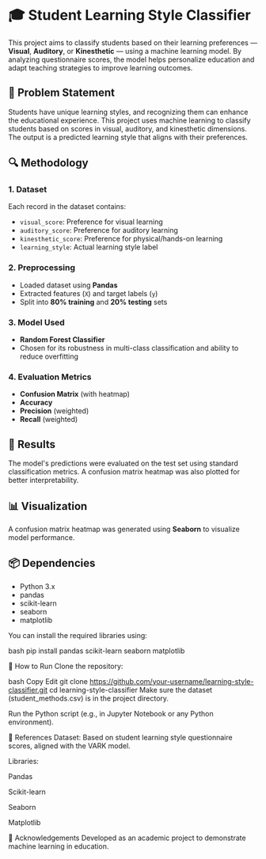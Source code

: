 # 🎓 Student Learning Style Classifier

This project aims to classify students based on their learning preferences — **Visual**, **Auditory**, or **Kinesthetic** — using a machine learning model. By analyzing questionnaire scores, the model helps personalize education and adapt teaching strategies to improve learning outcomes.

## 🧠 Problem Statement

Students have unique learning styles, and recognizing them can enhance the educational experience. This project uses machine learning to classify students based on scores in visual, auditory, and kinesthetic dimensions. The output is a predicted learning style that aligns with their preferences.

## 🔍 Methodology

### 1. Dataset

Each record in the dataset contains:

- `visual_score`: Preference for visual learning
- `auditory_score`: Preference for auditory learning
- `kinesthetic_score`: Preference for physical/hands-on learning
- `learning_style`: Actual learning style label

### 2. Preprocessing

- Loaded dataset using **Pandas**
- Extracted features (`X`) and target labels (`y`)
- Split into **80% training** and **20% testing** sets

### 3. Model Used

- **Random Forest Classifier**
- Chosen for its robustness in multi-class classification and ability to reduce overfitting

### 4. Evaluation Metrics

- **Confusion Matrix** (with heatmap)
- **Accuracy**
- **Precision** (weighted)
- **Recall** (weighted)

## 🧪 Results

The model's predictions were evaluated on the test set using standard classification metrics. A confusion matrix heatmap was also plotted for better interpretability.

## 📊 Visualization

A confusion matrix heatmap was generated using **Seaborn** to visualize model performance.

## 📦 Dependencies

- Python 3.x
- pandas
- scikit-learn
- seaborn
- matplotlib

You can install the required libraries using:

bash
pip install pandas scikit-learn seaborn matplotlib




🚀 How to Run
Clone the repository:

bash
Copy
Edit
git clone https://github.com/your-username/learning-style-classifier.git
cd learning-style-classifier
Make sure the dataset (student_methods.csv) is in the project directory.

Run the Python script (e.g., in Jupyter Notebook or any Python environment).


🧾 References
Dataset: Based on student learning style questionnaire scores, aligned with the VARK model.

Libraries:

Pandas

Scikit-learn

Seaborn

Matplotlib

🙌 Acknowledgements
Developed as an academic project to demonstrate machine learning in education.
